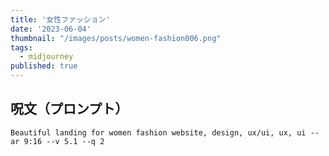 ```yaml
---
title: '女性ファッション'
date: '2023-06-04'
thumbnail: "/images/posts/women-fashion006.png"
tags:
  - midjourney
published: true
---
```


## 呪文（プロンプト）
```
Beautiful landing for women fashion website, design, ux/ui, ux, ui --ar 9:16 --v 5.1 --q 2
```